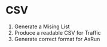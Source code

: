 # CSV
1) Generate a Mising List
2) Produce a readable CSV for Traffic
3) Generate correct format for AsRun
